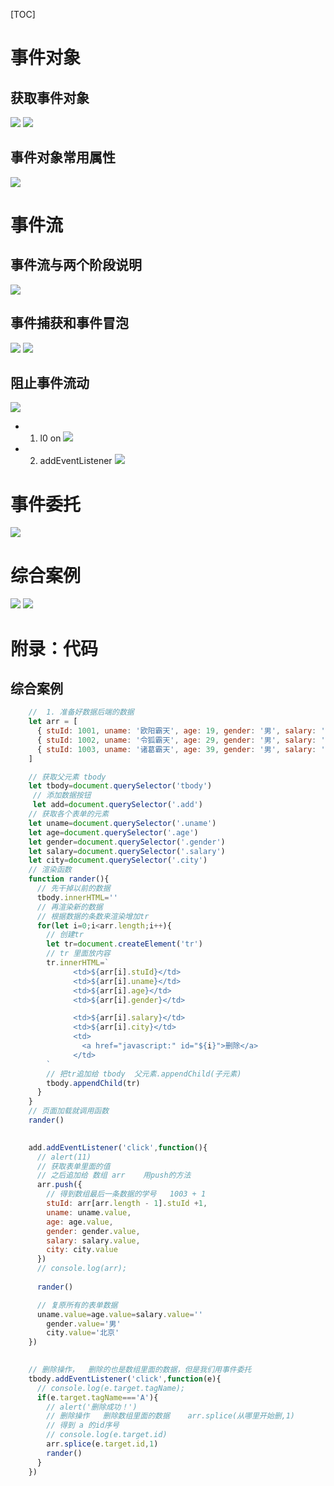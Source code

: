 [TOC]
# 事件对象
## 获取事件对象
![](2022-09-21-12-07-29.png)
![](2022-09-21-12-11-56.png)
## 事件对象常用属性
![](2022-09-21-12-26-21.png)
# 事件流
## 事件流与两个阶段说明
![](2022-09-21-15-36-47.png)
## 事件捕获和事件冒泡
![](2022-09-21-15-36-58.png)
![](2022-09-21-15-37-07.png)
## 阻止事件流动
![](2022-09-21-16-08-42.png)
- 1. l0 on
![](2022-09-21-16-15-23.png)
- 2. addEventListener
![](2022-09-21-16-13-57.png)
# 事件委托
![](2022-09-21-16-17-38.png)
# 综合案例
![](2022-09-21-16-26-44.png)
![](2022-09-21-17-31-57.png)

# 附录：代码
## 综合案例
```javascript
    //  1. 准备好数据后端的数据
    let arr = [
      { stuId: 1001, uname: '欧阳霸天', age: 19, gender: '男', salary: '20000', city: '上海' },
      { stuId: 1002, uname: '令狐霸天', age: 29, gender: '男', salary: '30000', city: '北京' },
      { stuId: 1003, uname: '诸葛霸天', age: 39, gender: '男', salary: '2000', city: '北京' },
    ]

    // 获取父元素 tbody
    let tbody=document.querySelector('tbody')
     // 添加数据按钮
     let add=document.querySelector('.add')
    // 获取各个表单的元素
    let uname=document.querySelector('.uname')
    let age=document.querySelector('.age')
    let gender=document.querySelector('.gender')
    let salary=document.querySelector('.salary')
    let city=document.querySelector('.city')
    // 渲染函数
    function rander(){
      // 先干掉以前的数据
      tbody.innerHTML=''
      // 再渲染新的数据
      // 根据数据的条数来渲染增加tr
      for(let i=0;i<arr.length;i++){
        // 创建tr
        let tr=document.createElement('tr')
        // tr 里面放内容
        tr.innerHTML=`
              <td>${arr[i].stuId}</td>
              <td>${arr[i].uname}</td>
              <td>${arr[i].age}</td>
              <td>${arr[i].gender}</td>

              <td>${arr[i].salary}</td>
              <td>${arr[i].city}</td>
              <td>
                <a href="javascript:" id="${i}">删除</a>
              </td>
        `
        // 把tr追加给 tbody  父元素.appendChild(子元素)
        tbody.appendChild(tr)
      }
    }
    // 页面加载就调用函数
    rander()

 
    add.addEventListener('click',function(){
      // alert(11)
      // 获取表单里面的值
      // 之后追加给 数组 arr    用push的方法
      arr.push({
        // 得到数组最后一条数据的学号   1003 + 1
        stuId: arr[arr.length - 1].stuId +1,
        uname: uname.value, 
        age: age.value, 
        gender: gender.value,
        salary: salary.value,
        city: city.value
      })
      // console.log(arr);
      
      rander()

      // 复原所有的表单数据
      uname.value=age.value=salary.value=''
        gender.value='男'
        city.value='北京'
    })
    

    // 删除操作，  删除的也是数组里面的数据，但是我们用事件委托
    tbody.addEventListener('click',function(e){
      // console.log(e.target.tagName);
      if(e.target.tagName==='A'){
        // alert('删除成功！')
        // 删除操作   删除数组里面的数据    arr.splice(从哪里开始删,1)
        // 得到 a 的id序号
        // console.log(e.target.id)
        arr.splice(e.target.id,1)
        rander()
      }
    })

```